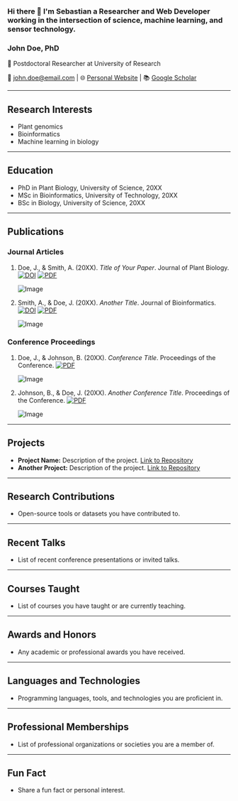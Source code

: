 ### Hi there 👋 I'm Sebastian a Researcher and Web Developer working in the intersection of science, machine learning, and sensor technology. 

### John Doe, PhD

🔬 Postdoctoral Researcher at University of Research

📧 john.doe@email.com | 🌐 [Personal Website](https://www.johndoe.com) | 📚 [Google Scholar](https://scholar.google.com/citations?user=your-google-scholar-id)

---

## Research Interests
- Plant genomics
- Bioinformatics
- Machine learning in biology

---

## Education
- PhD in Plant Biology, University of Science, 20XX
- MSc in Bioinformatics, University of Technology, 20XX
- BSc in Biology, University of Science, 20XX

---

## Publications

### Journal Articles
1. Doe, J., & Smith, A. (20XX). *Title of Your Paper*. Journal of Plant Biology. [![DOI](https://img.shields.io/badge/DOI-10.0000/0000-blue)](https://doi.org/10.0000/0000) [![PDF](https://img.shields.io/badge/PDF-Download-orange)](https://www.yourwebsite.com/paper1.pdf)

   ![Image](https://placeimg.com/200/150/nature) 

2. Smith, A., & Doe, J. (20XX). *Another Title*. Journal of Bioinformatics. [![DOI](https://img.shields.io/badge/DOI-10.0000/0001-blue)](https://doi.org/10.0000/0001) [![PDF](https://img.shields.io/badge/PDF-Download-orange)](https://www.yourwebsite.com/paper2.pdf)

   ![Image](https://placeimg.com/200/150/arch) 

### Conference Proceedings
1. Doe, J., & Johnson, B. (20XX). *Conference Title*. Proceedings of the Conference. [![PDF](https://img.shields.io/badge/PDF-Download-orange)](https://www.yourwebsite.com/proceedings1.pdf)

   ![Image](https://placeimg.com/200/150/people) 

2. Johnson, B., & Doe, J. (20XX). *Another Conference Title*. Proceedings of the Conference. [![PDF](https://img.shields.io/badge/PDF-Download-orange)](https://www.yourwebsite.com/proceedings2.pdf)

   ![Image](https://placeimg.com/200/150/tech) 

---

## Projects
- **Project Name:** Description of the project. [Link to Repository](https://github.com/yourusername/project)
- **Another Project:** Description of the project. [Link to Repository](https://github.com/yourusername/another-project)

---

## Research Contributions
- Open-source tools or datasets you have contributed to.

---

## Recent Talks
- List of recent conference presentations or invited talks.

---

## Courses Taught
- List of courses you have taught or are currently teaching.

---

## Awards and Honors
- Any academic or professional awards you have received.

---

## Languages and Technologies
- Programming languages, tools, and technologies you are proficient in.

---

## Professional Memberships
- List of professional organizations or societies you are a member of.

---

## Fun Fact
- Share a fun fact or personal interest.
